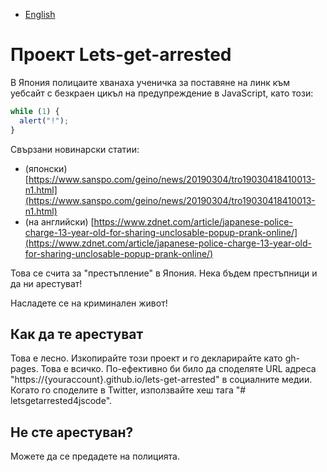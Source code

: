 - [English](README.md)

# Проект Lets-get-arrested

В Япония полицаите хванаха ученичка за поставяне на линк към уебсайт с безкраен цикъл на предупреждение в JavaScript, като този:

```js
while (1) {
  alert("!");
}
```

Свързани новинарски статии:

- (японски) [https://www.sanspo.com/geino/news/20190304/tro19030418410013-n1.html](https://www.sanspo.com/geino/news/20190304/tro19030418410013-n1.html)
- (на английски) [https://www.zdnet.com/article/japanese-police-charge-13-year-old-for-sharing-unclosable-popup-prank-online/](https://www.zdnet.com/article/japanese-police-charge-13-year-old-for-sharing-unclosable-popup-prank-online/)

Това се счита за "престъпление" в Япония. Нека бъдем престъпници и да ни арестуват!

Насладете се на криминален живот!

## Как да те арестуват

Това е лесно. Изкопирайте този проект и го декларирайте като gh-pages. Това е всичко. По-ефективно би било да споделяте URL адреса "https://{youraccount}.github.io/lets-get-arrested" в социалните медии. Когато го споделите в Twitter, използвайте хеш тага "# letsgetarrested4jscode".

## Не сте арестуван?

Можете да се предадете на полицията.
